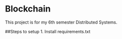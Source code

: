# Blockchain
This project is for my 6th semester Distributed Systems.

##Steps to setup
    1. Install requirements.txt